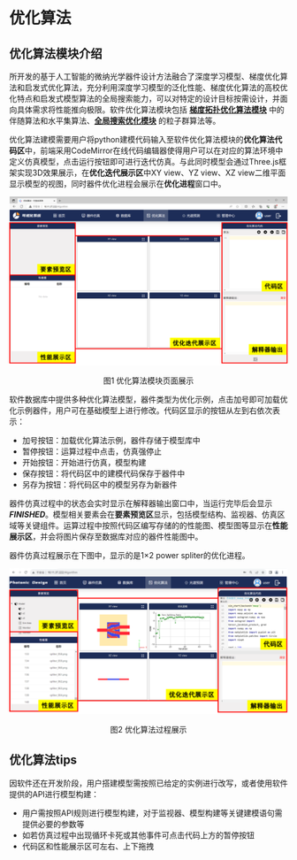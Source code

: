 # 优化算法
## 优化算法模块介绍

所开发的基于人工智能的微纳光学器件设计方法融合了深度学习模型、梯度优化算法和启发式优化算法，充分利用深度学习模型的泛化性能、梯度优化算法的高校优化特点和启发式模型算法的全局搜索能力，可以对特定的设计目标按需设计，并面向具体需求将性能推向极限。软件优化算法模块包括 **[梯度拓扑优化算法模块](https://intelligent-photonic-design.readthedocs.io/zh-cn/latest/%E7%AE%80%E4%BB%8B/%E6%A0%B8%E5%BF%83%E8%AE%BE%E8%AE%A1%E4%BC%98%E5%8C%96%E7%AE%97%E6%B3%95/%E6%A2%AF%E5%BA%A6%E6%8B%93%E6%89%91%E4%BC%98%E5%8C%96%E6%A8%A1%E5%9D%97/%E6%A2%AF%E5%BA%A6%E6%8B%93%E6%89%91%E4%BC%98%E5%8C%96%E7%AE%97%E6%B3%95.html)** 中的伴随算法和水平集算法、**[全局搜索优化模块](https://intelligent-photonic-design.readthedocs.io/zh-cn/latest/%E7%AE%80%E4%BB%8B/%E6%A0%B8%E5%BF%83%E8%AE%BE%E8%AE%A1%E4%BC%98%E5%8C%96%E7%AE%97%E6%B3%95/%E5%85%A8%E5%B1%80%E6%90%9C%E7%B4%A2%E4%BC%98%E5%8C%96%E6%A8%A1%E5%9D%97/%E5%85%A8%E5%B1%80%E4%BC%98%E5%8C%96%E7%AE%97%E6%B3%95.html)** 的粒子群算法等。

优化算法建模需要用户将python建模代码输入至软件优化算法模块的**优化算法代码区**中，前端采用CodeMirror在线代码编辑器使得用户可以在对应的算法环境中定义仿真模型，点击运行按钮即可进行迭代仿真。与此同时模型会通过Three.js框架实现3D效果展示，在**优化迭代展示区**中XY view、YZ view、XZ view二维平面显示模型的视图，同时器件优化进程会展示在**优化进程**窗口中。
<span><div style="text-align: center;">

![优化算法仿真模块页面展示.png](./assets/algorithm.png)
</div></span>

<center> 图1 优化算法模块页面展示 </center>

软件数据库中提供多种优化算法模型，器件类型为优化示例，点击加号即可加载优化示例器件，用户可在基础模型上进行修改。代码区显示的按钮从左到右依次表示：
+ 加号按钮：加载优化算法示例，器件存储于模型库中
+ 暂停按钮：运算过程中点击，仿真强停止
+ 开始按钮：开始进行仿真，模型构建
+ 保存按钮：将代码区中的建模代码保存于器件中
+ 另存为按钮：将代码区中的模型另存为新器件

器件仿真过程中的状态会实时显示在解释器输出窗口中，当运行完毕后会显示 ***FINISHED***。模型相关要素会在**要素预览区**显示，包括模型结构、监视器、仿真区域等关键组件。运算过程中按照代码区编写存储的的性能图、模型图等显示在**性能展示区**，并会将图片保存至数据库对应的器件性能图中。

器件仿真过程展示在下图中，显示的是1×2 power spliter的优化进程。
<span><div style="text-align: center;">

![优化算法过程展示.png](./assets/优化.png)
</div></span>

<center> 图2 优化算法过程展示 </center>

## 优化算法tips
因软件还在开发阶段，用户搭建模型需按照已给定的实例进行改写，或者使用软件提供的API进行模型构建：
* 用户需按照API规则进行模型构建，对于监视器、模型构建等关键建模语句需提供必要的参数等
* 如若仿真过程中出现循环卡死或其他事件可点击代码上方的暂停按钮
* 代码区和性能展示区可左右、上下拖拽

